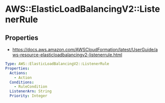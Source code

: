 # AWS::ElasticLoadBalancingV2::ListenerRule

## Properties

- <https://docs.aws.amazon.com/AWSCloudFormation/latest/UserGuide/aws-resource-elasticloadbalancingv2-listenerrule.html>

```yaml
Type: AWS::ElasticLoadBalancingV2::ListenerRule
Properties:
  Actions:
    - Action
  Conditions:
    - RuleCondition
  ListenerArn: String
  Priority: Integer
```
